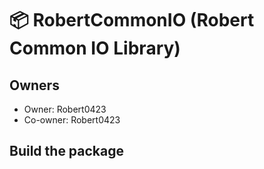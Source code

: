 📦 RobertCommonIO (Robert Common IO Library) 
=====================================================================

## Owners

* Owner: Robert0423
* Co-owner: Robert0423

## Build the package 

